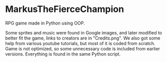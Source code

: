 # MarkusTheFierceChampion
RPG game made in Python using OOP.

Some sprites and music were found in Google images, and later modified to better fit the game, links to creators are in "Credits.png".
We also got some help from various youtube tutorials, but most of it is coded from scratch. Game is not optimized, so some unnecessary code is included from earlier versions.
Everything is found in the same Python script. 
